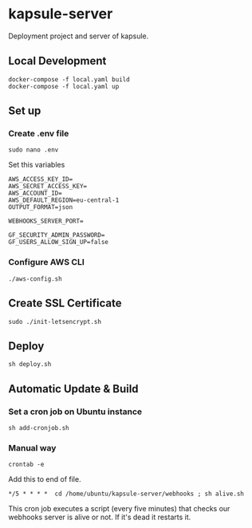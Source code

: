 # kapsule-server

Deployment project and server of kapsule.

## Local Development

```
docker-compose -f local.yaml build
docker-compose -f local.yaml up
```

## Set up

### Create .env file

`sudo nano .env`

Set this variables

```
AWS_ACCESS_KEY_ID=
AWS_SECRET_ACCESS_KEY=
AWS_ACCOUNT_ID=
AWS_DEFAULT_REGION=eu-central-1
OUTPUT_FORMAT=json

WEBHOOKS_SERVER_PORT=

GF_SECURITY_ADMIN_PASSWORD=
GF_USERS_ALLOW_SIGN_UP=false
```

### Configure AWS CLI

`./aws-config.sh`

## Create SSL Certificate

```
sudo ./init-letsencrypt.sh
```

## Deploy

```
sh deploy.sh
```

## Automatic Update & Build

### Set a cron job on Ubuntu instance

`sh add-cronjob.sh`

### Manual way

`crontab -e`

Add this to end of file.

```
*/5 * * * *  cd /home/ubuntu/kapsule-server/webhooks ; sh alive.sh
```

This cron job executes a script (every five minutes) that checks our webhooks server is alive or not. If it's dead it restarts it.
